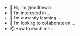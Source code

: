 - 👋 Hi, I’m @andhewin
- 👀 I’m interested in ...
- 🌱 I’m currently learning ...
- 💞️ I’m looking to collaborate on ...
- 📫 How to reach me ...

<!---
andhewin/andhewin is a ✨ special ✨ repository because its `README.md` (this file) appears on your GitHub profile.
You can click the Preview link to take a look at your changes.
--->
